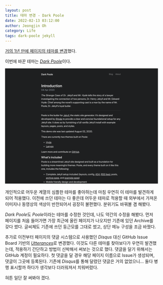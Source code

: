 ```yaml
---
layout: post
title: 테마 변경 - Dark Poole
date: 2022-02-13 03:12:00
author: Jeongjin Oh
category: Life
tags: dark-poole jekyll
---
```


[거의 1년 만에 페이지의 테마를 변경](/life/2021/03/09/Change-Theme)했다.

이번에 바꾼 테마는 [*Dark Poole*](https://github.com/andrewhwanpark/dark-poole)이다.

![](/images/2022-2-13-Change-Theme/1.png)

개인적으로 어두운 계열의 심플한 테마를 좋아하는데 마침 우연히 이 테마를 발견하게 되어 적용했다. 이전에 쓰던 테마는 다 좋은데 어두운 테마로 적용할 때 외부에서 가져온 이미지나 동영상의 색상이 반전되어서 굉장히 불편했다. 분위기도 바꿔볼 겸 해봤다.

*Dark Poole*도 *Poole*이라는 테마를 수정한 것인데, 나도 약간의 수정을 해봤다. 먼저 페이지를 처음 들어가면 가장 최근에 올린 페이지가 나오지만 기존에 있던 Archive를 갖다 썼다. 글씨체도 기존에 쓰던 둥근모를 그대로 썼고, 상단 메뉴 구성을 조금 바꿨다.

추가로 이전부터 페이지의 댓글 시스템으로 사용했던 *Disqus* 대신 GitHub Issue Board 기반의 [*Utterances*](https://utteranc.es/)로 변경했다. 이것도 다른 테마를 찾아보다가 우연히 발견했는데, 적용하기 간단하고 방법이 신박해서 써보는 것으로 했다. 댓글을 달기 위해서는 GitHub 계정이 필요하다. 첫 댓글을 달 경우 해당 페이지 이름으로 Issue가 생성되며, 댓글이 그곳에 등록된다. 기존에 *Disqus*를 통해 달렸던 댓글은 거의 없었으니... 둘다 병행 표시할까 하다가 생각보다 더러워져서 치워버렸다.

혀튼 일단 잘 써봐야 겠다.
